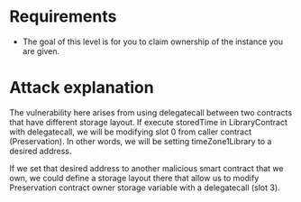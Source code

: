 # Requirements

- The goal of this level is for you to claim ownership of the instance you are given.

# Attack explanation

The vulnerability here arises from using delegatecall between two contracts that have different storage layout. If execute storedTime in LibraryContract with delegatecall, we will be modifying slot 0 from caller contract (Preservation). In other words, we will be setting timeZone1Library to a desired address.

If we set that desired address to another malicious smart contract that we own, we could define a storage layout there that allow us to modify Preservation contract owner storage variable with a delegatecall (slot 3).
